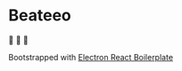 # Beateeo

:construction: :construction_worker: :construction:

Bootstrapped with [Electron React Boilerplate](https://github.com/chentsulin/electron-react-boilerplate)

